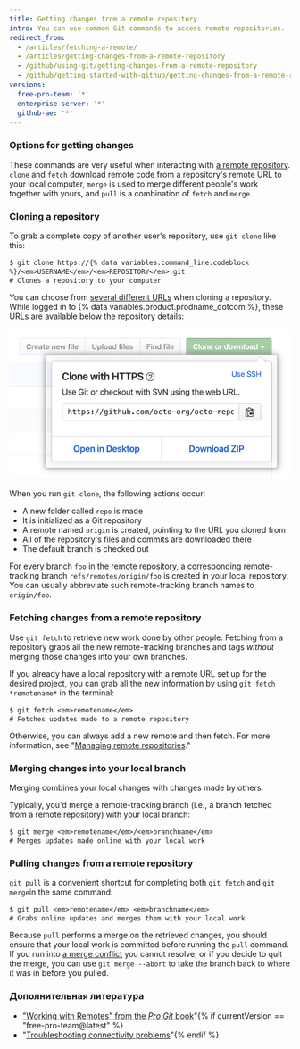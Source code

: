 ```yaml
---
title: Getting changes from a remote repository
intro: You can use common Git commands to access remote repositories.
redirect_from:
  - /articles/fetching-a-remote/
  - /articles/getting-changes-from-a-remote-repository
  - /github/using-git/getting-changes-from-a-remote-repository
  - /github/getting-started-with-github/getting-changes-from-a-remote-repository
versions:
  free-pro-team: '*'
  enterprise-server: '*'
  github-ae: '*'
---
```


### Options for getting changes

These commands are very useful when interacting with [a remote repository](/github/getting-started-with-github/about-remote-repositories). `clone` and `fetch` download remote code from a repository's remote URL to your local computer, `merge` is used to merge different people's work together with yours, and `pull` is a combination of `fetch` and `merge`.

### Cloning a repository

To grab a complete copy of another user's repository, use `git clone` like this:

```shell
$ git clone https://{% data variables.command_line.codeblock %}/<em>USERNAME</em>/<em>REPOSITORY</em>.git
# Clones a repository to your computer
```

You can choose from [several different URLs](/github/getting-started-with-github/about-remote-repositories) when cloning a repository. While logged in to {% data variables.product.prodname_dotcom %}, these URLs are available below the repository details:

![Remote URL list](/assets/images/help/repository/remotes-url.png)

When you run `git clone`, the following actions occur:
- A new folder called `repo` is made
- It is initialized as a Git repository
- A remote named `origin` is created, pointing to the URL you cloned from
- All of the repository's files and commits are downloaded there
- The default branch is checked out

For every branch `foo` in the remote repository, a corresponding remote-tracking branch `refs/remotes/origin/foo` is created in your local repository. You can usually abbreviate such remote-tracking branch names to `origin/foo`.

### Fetching changes from a remote repository

Use `git fetch` to retrieve new work done by other people. Fetching from a repository grabs all the new remote-tracking branches and tags *without* merging those changes into your own branches.

If you already have a local repository with a remote URL set up for the desired project, you can grab all the new information by using `git fetch *remotename*` in the terminal:

```shell
$ git fetch <em>remotename</em>
# Fetches updates made to a remote repository
```

Otherwise, you can always add a new remote and then fetch. For more information, see "[Managing remote repositories](/github/getting-started-with-github/managing-remote-repositories)."

### Merging changes into your local branch

Merging combines your local changes with changes made by others.

Typically, you'd merge a remote-tracking branch (i.e., a branch fetched from a remote repository) with your local branch:

```shell
$ git merge <em>remotename</em>/<em>branchname</em>
# Merges updates made online with your local work
```

### Pulling changes from a remote repository

`git pull` is a convenient shortcut for completing both `git fetch` and `git merge`in the same command:

```shell
$ git pull <em>remotename</em> <em>branchname</em>
# Grabs online updates and merges them with your local work
```

Because `pull` performs a merge on the retrieved changes, you should ensure that your local work is committed before running the `pull` command. If you run into [a merge conflict](/articles/resolving-a-merge-conflict-using-the-command-line) you cannot resolve, or if you decide to quit the merge, you can use `git merge --abort` to take the branch back to where it was in before you pulled.

### Дополнительная литература

- ["Working with Remotes" from the _Pro Git_ book](https://git-scm.com/book/en/Git-Basics-Working-with-Remotes)"{% if currentVersion == "free-pro-team@latest" %}
- "[Troubleshooting connectivity problems](/articles/troubleshooting-connectivity-problems)"{% endif %}
